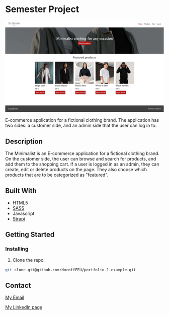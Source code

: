 # Semester Project

![image](/images/semester-project.jpg)

E-commerce application for a fictional clothing brand. The application has two sides: a customer side, and an admin side that the user can log in to.

## Description

The Minimalist is an E-commerce application for a fictional clothing brand. On the customer side, the user can browse and search for products, and add them to the shopping cart. If a user is logged in as an admin, they can create, edit or delete products on the page. They also choose which products that are to be categorized as "featured".

## Built With

- HTML5
- [SASS](https://sass-lang.com/)
- Javascript
- [Strapi](https://strapi.io)

## Getting Started

### Installing

1. Clone the repo:

```bash
git clone git@github.com:NoroffFEU/portfolio-1-example.git
```

## Contact

[My Email](wibejoakim@gmail.com)

[My LinkedIn page](https://www.linkedin.com/in/joakim-myhre-wibe-a732ba237/)

